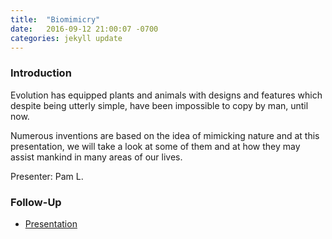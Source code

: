 ```yaml
---
title:  "Biomimicry"
date:   2016-09-12 21:00:07 -0700
categories: jekyll update
---
```


### Introduction

Evolution has equipped plants and animals with designs and features which despite being utterly simple, have been impossible to copy by man, until now.

Numerous inventions are based on the idea of mimicking nature and at this presentation, we will take a look at some of them and at how they may assist mankind in many areas of our lives.

Presenter: Pam L.

### Follow-Up

* [Presentation](/assets/present/biomimicry.pdf) 
